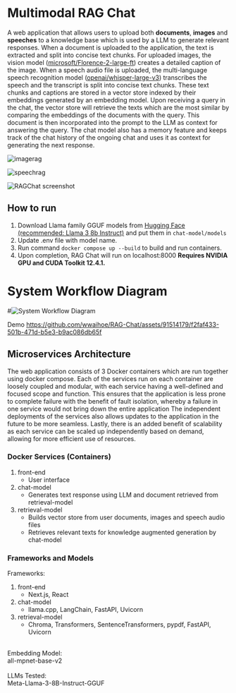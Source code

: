 # Multimodal RAG Chat
A web application that allows users to upload both **documents**, **images** and **speeches** to a knowledge base which is used by a LLM to generate relevant responses. When a document is uploaded to the application, the text is extracted and split into concise text chunks. For uploaded images, the vision model ([microsoft/Florence-2-large-ft](https://huggingface.co/microsoft/Florence-2-large-ft)) creates a detailed caption of the image. When a speech audio file is uploaded, the multi-language speech recognition model ([openai/whisper-large-v3](https://huggingface.co/openai/whisper-large-v3)) transcribes the speech and the transcript is split into concise text chunks. These text chunks and captions are stored in a vector store indexed by their embeddings generated by an embedding model. Upon receiving a query in the chat, the vector store will retrieve the texts which are the most similar by comparing the embeddings of the documents with the query. This document is then incorporated into the prompt to the LLM as context for answering the query.
The chat model also has a memory feature and keeps track of the chat history of the ongoing chat and uses it as context for generating the next response.

![imagerag](https://github.com/wwaihoe/RAG-Chat/assets/91514179/c870c682-96bb-43d0-a5d7-26e00cfcd50e)

![speechrag](https://github.com/wwaihoe/multimodal-RAG-Chat/assets/91514179/0d7a95e9-e105-4b01-ba91-c02cdf0de201)

![RAGChat screenshot](https://github.com/wwaihoe/RAG-Chat/assets/91514179/06512f90-5a81-4bf4-bd85-652ce3517e98)

## How to run
1. Download Llama family GGUF models from [Hugging Face (recommended: Llama 3 8b Instruct)](https://huggingface.co/bartowski/Meta-Llama-3-8B-Instruct-GGUF) and put them in `chat-model/models`
2. Update .env file with model name.
3. Run command `docker compose up --build` to build and run containers.
4. Upon completion, RAG Chat will run on localhost:8000
**Requires NVIDIA GPU and CUDA Toolkit 12.4.1.**

# System Workflow Diagram
#![System Workflow Diagram](https://github.com/wwaihoe/multimodal-RAG-Chat/assets/91514179/ea5e0c02-eaa8-4f49-b0f1-db1924346d5d)

Demo
https://github.com/wwaihoe/RAG-Chat/assets/91514179/f2faf433-501b-471d-b5e3-b9ac086db65f

## Microservices Architecture
The web application consists of 3 Docker containers which are run together using docker compose. Each of the services run on each container are loosely coupled and modular, with each service having a well-defined and focused scope and function. This ensures that the application is less prone to complete failure with the benefit of fault isolation, whereby a failure in one service would not bring down the entire application The independent deployments of the services also allows updates to the application in the future to be more seamless. Lastly, there is an added benefit of scalability as each service can be scaled up independently based on demand, allowing for more efficient use of resources.

### Docker Services (Containers)
1. front-end
   - User interface
3. chat-model
   - Generates text response using LLM and document retrieved from retrieval-model
3. retrieval-model
   - Builds vector store from user documents, images and speech audio files
   - Retrieves relevant texts for knowledge augmented generation by chat-model

### Frameworks and Models
Frameworks:<br>
1. front-end
   - Next.js, React
3. chat-model
   - llama.cpp, LangChain, FastAPI, Uvicorn
3. retrieval-model
   - Chroma, Transformers, SentenceTransformers, pypdf, FastAPI, Uvicorn
<br>
Embedding Model:<br>
all-mpnet-base-v2
<br>
<br>
LLMs Tested:<br>
Meta-Llama-3-8B-Instruct-GGUF


